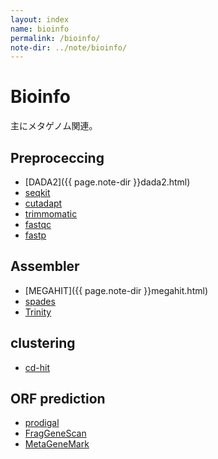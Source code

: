 ```yaml
---
layout: index
name: bioinfo
permalink: /bioinfo/
note-dir: ../note/bioinfo/
---
```


# Bioinfo

主にメタゲノム関連。

## Preproceccing

- [DADA2]({{ page.note-dir }}dada2.html)
- [seqkit]()
- [cutadapt]()
- [trimmomatic]()
- [fastqc]()
- [fastp]()

## Assembler

- [MEGAHIT]({{ page.note-dir }}megahit.html)
- [spades]()
- [Trinity]()

## clustering

- [cd-hit]()

## ORF prediction

- [prodigal]()
- [FragGeneScan]()
- [MetaGeneMark]()